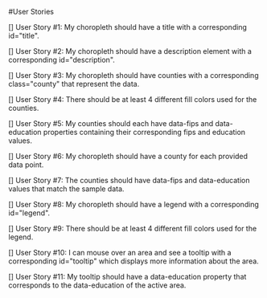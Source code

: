 #User Stories

[] User Story #1: My choropleth should have a title with a corresponding id="title".

[] User Story #2: My choropleth should have a description element with a corresponding id="description".

[] User Story #3: My choropleth should have counties with a corresponding class="county" that represent the data.

[] User Story #4: There should be at least 4 different fill colors used for the counties.

[] User Story #5: My counties should each have data-fips and data-education properties containing their corresponding fips and education values.

[] User Story #6: My choropleth should have a county for each provided data point.

[] User Story #7: The counties should have data-fips and data-education values that match the sample data.

[] User Story #8: My choropleth should have a legend with a corresponding id="legend".

[] User Story #9: There should be at least 4 different fill colors used for the legend.

[] User Story #10: I can mouse over an area and see a tooltip with a corresponding id="tooltip" which displays more information about the area.

[] User Story #11: My tooltip should have a data-education property that corresponds to the data-education of the active area.
